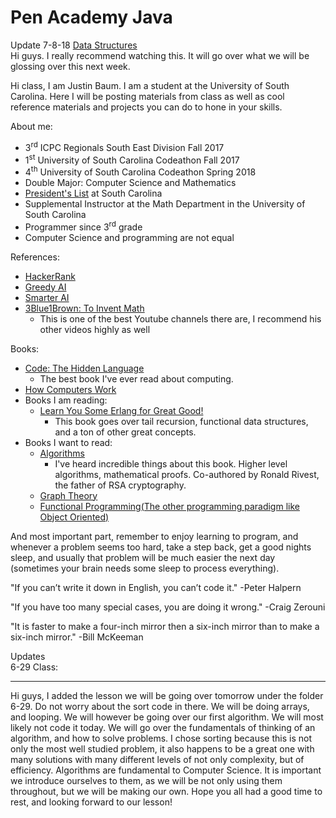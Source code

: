# Pen Academy Java

Update 7-8-18
[Data Structures](https://www.youtube.com/watch?v=DuDz6B4cqVc)  
Hi guys. I really recommend watching this. It will go over what we will be glossing over this next week.

Hi class, I am Justin Baum. I am a student at the University of South Carolina. Here I will be posting materials from class as well as cool reference materials and projects you can do to hone in your skills.


About me:
* 3<sup>rd</sup> ICPC Regionals South East Division Fall 2017
* 1<sup>st</sup> University of South Carolina Codeathon Fall 2017
* 4<sup>th</sup> University of South Carolina Codeathon Spring 2018
* Double Major: Computer Science and Mathematics
* [President's List](https://www.sc.edu/about/offices_and_divisions/registrar/transcripts_and_records/honor_lists/president_honor_list.php) at South Carolina
* Supplemental Instructor at the Math Department in the University of South Carolina
* Programmer since 3<sup>rd</sup> grade
* Computer Science and programming are not equal


References:
* [HackerRank](https://www.hackerrank.com/domains/java)
* [Greedy AI](https://www.youtube.com/watch?v=xOCurBYI_gY)
* [Smarter AI](https://www.youtube.com/watch?v=qv6UVOQ0F44)
* [3Blue1Brown: To Invent Math](https://www.youtube.com/watch?v=XFDM1ip5HdU)
  * This is one of the best Youtube channels there are, I recommend his other videos highly as well

Books:
* [Code: The Hidden Language](https://www.amazon.com/Code-Language-Computer-Hardware-Software/dp/0735611319/ref=sr_1_4?ie=UTF8&qid=1530123385&sr=8-4&keywords=Code)
  * The best book I've ever read about computing.
* [How Computers Work](https://www.amazon.com/gp/product/1442113987/ref=oh_aui_detailpage_o06_s01?ie=UTF8&psc=1)
* Books I am reading:
  * [Learn You Some Erlang for Great Good!](https://www.amazon.com/Learn-Some-Erlang-Great-Good/dp/1593274351/ref=sr_1_1?s=books&ie=UTF8&qid=1531074564&sr=1-1&keywords=learn+you+some+erlang)
    * This book goes over tail recursion, functional data structures, and a ton of other great concepts.
* Books I want to read:
  * [Algorithms](https://www.amazon.com/Introduction-Algorithms-3rd-MIT-Press/dp/0262033844/ref=sr_1_11?s=books&ie=UTF8&qid=1530123766&sr=1-11&keywords=Data+Structures)
    * I've heard incredible things about this book. Higher level algorithms, mathematical proofs. Co-authored by Ronald Rivest, the father of RSA cryptography.
  * [Graph Theory](https://www.amazon.com/Graph-Theory-Graduate-Texts-Mathematics/dp/3662536218/ref=sr_1_2?s=books&ie=UTF8&qid=1530123672&sr=1-2&keywords=Graduate+Graph+Theory)
  * [Functional Programming(The other programming paradigm like Object Oriented)](https://www.amazon.com/Introduction-Functional-Programming-Calculus-Mathematics/dp/0486478831/ref=sr_1_1?s=books&ie=UTF8&qid=1530123938&sr=1-1&keywords=introduction+to+functional+programming+through+lambda+calculus)

And most important part, remember to enjoy learning to program, and whenever a problem seems too hard, take a step back, get a good nights sleep, and usually that problem will be much easier the next day (sometimes your brain needs some sleep to process everything).

"If you can’t write it down in English, you can’t code it."
-Peter Halpern

"If you have too many special cases, you are doing it wrong."
-Craig Zerouni

"It is faster to make a four-inch mirror then a six-inch mirror than to make a six-inch mirror."
-Bill McKeeman

Updates  
6-29 Class:
***
Hi guys, I added the lesson we will be going over tomorrow under the folder 6-29. Do not worry about the sort code in there. We will be doing arrays, and looping. We will however be going over our first algorithm. We will most likely not code it today. We will go over the fundamentals of thinking of an algorithm, and how to solve problems. I chose sorting because this is not only the most well studied problem, it also happens to be a great one with many solutions with many different levels of not only complexity, but of efficiency. Algorithms are fundamental to Computer Science. It is important we introduce ourselves to them, as we will be not only using them throughout, but we will be making our own. Hope you all had a good time to rest, and looking forward to our lesson!
